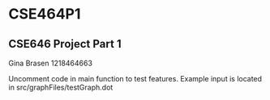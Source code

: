 # CSE464P1
## CSE646 Project Part 1 
Gina Brasen
1218464663

Uncomment code in main function to test features.
Example input is located in src/graphFiles/testGraph.dot
